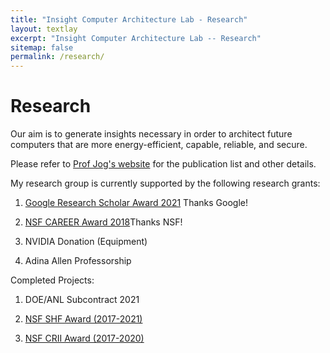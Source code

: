 ```yaml
---
title: "Insight Computer Architecture Lab - Research"
layout: textlay
excerpt: "Insight Computer Architecture Lab -- Research"
sitemap: false
permalink: /research/
---
```


# Research

Our aim is to generate insights necessary in order to architect future computers that are 
more energy-efficient, capable, reliable, and secure.

Please refer to [Prof Jog's website](https://adwaitjog.github.io/) for the publication list and other details.

My research group is currently supported by the following research grants:

1. [Google Research Scholar Award 2021](https://ai.googleblog.com/2021/04/announcing-2021-research-scholar.html) Thanks Google!

2. [NSF CAREER Award 2018](https://www.nsf.gov/awardsearch/showAward?AWD_ID=1750667)Thanks NSF!

3. NVIDIA Donation (Equipment)

4. Adina Allen Professorship

Completed Projects:

1. DOE/ANL Subcontract 2021

2. [NSF SHF Award (2017-2021)](https://www.nsf.gov/awardsearch/showAward?AWD_ID=1717532)

3. [NSF CRII Award (2017-2020)](https://www.nsf.gov/awardsearch/showAward?AWD_ID=1657336)
